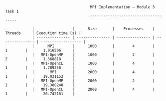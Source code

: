                                           MPI Implementation – Module 3 Task 1
                                          -------------------------------------

                |                 |      Size       |    Processes    |     Threads     | Execution time (s) |
                | --------------- | --------------- | --------------- | --------------- | ------------------ |
                |      MPI        |      1000       |        4        |        1        |       1.916596     |
                |   MPI-OpenMP    |      1000       |        2        |        2        |       1.368818     |
                |   MPI-OpenCL    |      1000       |        4        |        1        |       1.789250     |
                |       MPI       |      2000       |        4        |        1        |       19.031152    |
                |   MPI-OpenMP    |      2000       |        2        |        2        |       19.380248    |
                |   MPI-OpenCL    |      2000       |        4        |        1        |       20.742181    |
